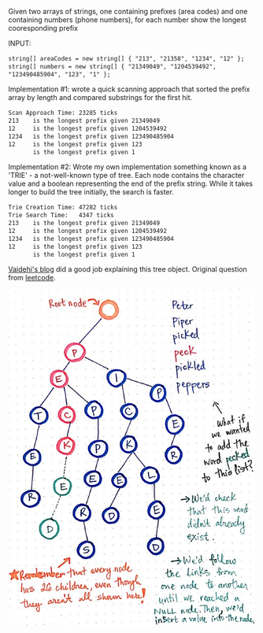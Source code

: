 Given two arrays of strings, one containing prefixes (area codes) and one containing numbers (phone numbers), for each number show the longest cooresponding prefix

INPUT:
```
string[] areaCodes = new string[] { "213", "21358", "1234", "12" };
string[] numbers = new string[] { "21349049", "1204539492", "123490485904", "123", "1" };
```

Implementation #1: wrote a quick scanning approach that sorted the prefix array by length and compared substrings for the first hit.

```
Scan Approach Time: 23285 ticks
213    is the longest prefix given 21349049
12     is the longest prefix given 1204539492
1234   is the longest prefix given 123490485904
12     is the longest prefix given 123
       is the longest prefix given 1
```

Implementation #2: Wrote my own implementation something known as a 'TRIE' - a not-well-known type of tree. Each node contains the character value and a boolean representing the end of the prefix string. While it takes longer to build the tree initially, the search is faster. 

```
Trie Creation Time: 47282 ticks
Trie Search Time:   4347 ticks
213    is the longest prefix given 21349049
12     is the longest prefix given 1204539492
1234   is the longest prefix given 123490485904
12     is the longest prefix given 123
       is the longest prefix given 1
```

[Vaidehi's blog](https://medium.com/basecs/trying-to-understand-tries-3ec6bede0014) did a good job explaining this tree object. Original question from [leetcode](https://leetcode.com/discuss/interview-question/394697/Twilio-or-OA-2019/355453).

![](trie.jpeg)
